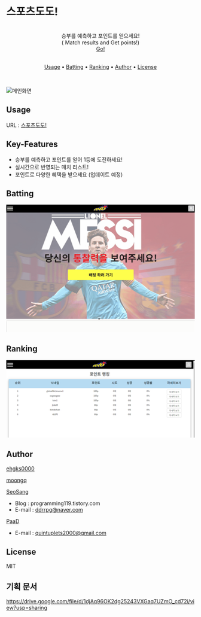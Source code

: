 # 스포츠도도!

<br>
<center>
승부를 예측하고 포인트를 얻으세요!<br/>  
  ( Match results and Get points!)
  <br/>
  <a href="https://sports-dodo.vercel.app/" target="_blank">Go!</a> 
</center>
<br>

<p align="center">
  <a href="#usage">Usage</a> •
  <a href="#boast-puppy">Batting</a> •
  <a href="#random-dog">Ranking</a> •
  <a href="#author">Author</a> •
  <a href="#license">License</a>
</p>
<br>

![메인화면](./src/main.gif)

## Usage

URL : [스포츠도도!](https://sports-dodo.vercel.app/)

## Key-Features

- 승부를 예측하고 포인트를 얻어 1등에 도전하세요!
- 실시간으로 반영되는 매치 리스트!
- 포인트로 다양한 혜택을 받으세요 (업데이트 예정)

## Batting

![베팅화면](./src/batting.gif)

## Ranking

![랭킹화면](./src/ranking.png)

## Author

[ehgks0000](https://github.com/ehgks0000)

[moongq](https://github.com/moongq)

[SeoSang](https://github.com/SeoSang)

- Blog : programming119.tistory.com
- E-mail : ddrrpg@naver.com

[PaaD](https://github.com/Wearenotyourkind)

- E-mail : quintuplets2000@gmail.com

## License

MIT

## 기획 문서

https://drive.google.com/file/d/1djAq96OK2dg25243VXGaq7UZmO_cd72i/view?usp=sharing
